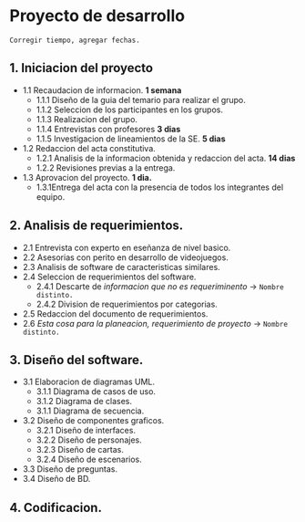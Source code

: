 # Proyecto de desarrollo

`Corregir tiempo, agregar fechas.`
## 1. Iniciacion del proyecto
- 1.1 Recaudacion de informacion. **1 semana**
	- 1.1.1 Diseño de la guia del temario para realizar el grupo.
	- 1.1.2 Seleccion de los participantes en los grupos.
	- 1.1.3 Realizacion del grupo.
	- 1.1.4 Entrevistas con profesores **3 dias**
	- 1.1.5 Investigacion de lineamientos de la SE. **5 dias**
- 1.2 Redaccion del acta constitutiva.
	- 1.2.1 Analisis de la informacion obtenida y redaccion del acta. **14 dias**
	- 1.2.2 Revisiones previas a la entrega.
- 1.3 Aprovacion del proyecto. **1 dia.**
	- 1.3.1Entrega del acta con la presencia de todos los integrantes del equipo.

## 2. Analisis de requerimientos.
- 2.1 Entrevista con experto en eseñanza de nivel basico.
- 2.2 Asesorias con perito en desarrollo de videojuegos.
- 2.3 Analisis de software de caracteristicas similares.
- 2.4 Seleccion de requerimientos del software.
	- 2.4.1 Descarte de *informacion que no es requeriminento* -> `Nombre distinto.`
	- 2.4.2 Division de requerimientos por categorias.
- 2.5 Redaccion del documento de requerimientos.
- 2.6 *Esta cosa para la planeacion, requerimiento de proyecto* -> `Nombre distinto.`

## 3. Diseño del software.
- 3.1 Elaboracion de diagramas UML.
	- 3.1.1 Diagrama de casos de uso.
	- 3.1.2 Diagrama de clases.
	- 3.1.1 Diagrama de secuencia.
- 3.2 Diseño de componentes graficos.
	- 3.2.1 Diseño de interfaces.
	- 3.2.2 Diseño de personajes.
	- 3.2.3 Diseño de cartas.
	- 3.2.4 Diseño de escenarios.
- 3.3 Diseño de preguntas.
- 3.4 Diseño de BD.

## 4. Codificacion.









